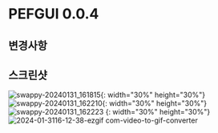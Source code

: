 # PEFGUI 0.0.4

## 변경사항

## 스크린샷
![swappy-20240131_161815](https://github.com/yumzi114/pefgui/assets/95202277/dbf76ece-3e4f-4736-95ab-da1e1d3879a2){: width="30%" height="30%"}
![swappy-20240131_162210](https://github.com/yumzi114/pefgui/assets/95202277/7f96230a-8f5d-4c3b-9498-a8046fb5c0a9){: width="30%" height="30%"}
![swappy-20240131_162223](https://github.com/yumzi114/pefgui/assets/95202277/35e22367-dd0a-453d-908f-07ca2a3f4b01)
{: width="30%" height="30%"}
![2024-01-3116-12-38-ezgif com-video-to-gif-converter](https://github.com/yumzi114/pefgui/assets/95202277/1102af23-47ef-4aa7-8b3d-7f78f113c542)
